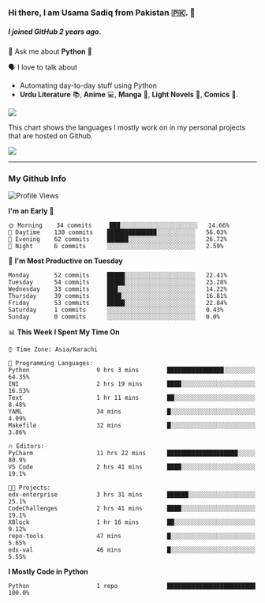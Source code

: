 ### Hi there, I am Usama Sadiq from Pakistan 🇵🇰. 👋
##### I joined GitHub **2** years ago.

💬 Ask me about **Python** 🐍 <!-- , Testing, Docker, Jenkins Automation, -->

🗣 I love to talk about
  - Automating day-to-day stuff using Python
  - **Urdu Literature** 📚, **Anime** 💻, **Manga** 📜, **Light Novels** 📜, **Comics** 📱. 


<img align="center" src="https://github-readme-stats.vercel.app/api?username=UsamaSadiq&custom_title=My Stats&show_icons=true&theme=dark&count_private=true&include_all_commits=true" />

This chart shows the languages I mostly work on in my personal projects that are hosted on Github.

<img align="center" src="https://github-readme-stats.vercel.app/api/top-langs/?username=UsamaSadiq&langs_count=10&layout=compact" />

--- 
### My Github Info
<!--START_SECTION:waka-->
![Profile Views](http://img.shields.io/badge/Profile%20Views-338-blue)

**I'm an Early 🐤** 

```text
🌞 Morning    34 commits     ███░░░░░░░░░░░░░░░░░░░░░░   14.66% 
🌆 Daytime    130 commits    ██████████████░░░░░░░░░░░   56.03% 
🌃 Evening    62 commits     ██████░░░░░░░░░░░░░░░░░░░   26.72% 
🌙 Night      6 commits      ░░░░░░░░░░░░░░░░░░░░░░░░░   2.59%

```
📅 **I'm Most Productive on Tuesday** 

```text
Monday       52 commits     █████░░░░░░░░░░░░░░░░░░░░   22.41% 
Tuesday      54 commits     █████░░░░░░░░░░░░░░░░░░░░   23.28% 
Wednesday    33 commits     ███░░░░░░░░░░░░░░░░░░░░░░   14.22% 
Thursday     39 commits     ████░░░░░░░░░░░░░░░░░░░░░   16.81% 
Friday       53 commits     █████░░░░░░░░░░░░░░░░░░░░   22.84% 
Saturday     1 commits      ░░░░░░░░░░░░░░░░░░░░░░░░░   0.43% 
Sunday       0 commits      ░░░░░░░░░░░░░░░░░░░░░░░░░   0.0%

```


📊 **This Week I Spent My Time On** 

```text
⌚︎ Time Zone: Asia/Karachi

💬 Programming Languages: 
Python                   9 hrs 3 mins        ████████████████░░░░░░░░░   64.35% 
INI                      2 hrs 19 mins       ████░░░░░░░░░░░░░░░░░░░░░   16.53% 
Text                     1 hr 11 mins        ██░░░░░░░░░░░░░░░░░░░░░░░   8.48% 
YAML                     34 mins             █░░░░░░░░░░░░░░░░░░░░░░░░   4.09% 
Makefile                 32 mins             █░░░░░░░░░░░░░░░░░░░░░░░░   3.86%

🔥 Editors: 
PyCharm                  11 hrs 22 mins      ████████████████████░░░░░   80.9% 
VS Code                  2 hrs 41 mins       ████░░░░░░░░░░░░░░░░░░░░░   19.1%

🐱‍💻 Projects: 
edx-enterprise           3 hrs 31 mins       ██████░░░░░░░░░░░░░░░░░░░   25.1% 
CodeChallenges           2 hrs 41 mins       ████░░░░░░░░░░░░░░░░░░░░░   19.1% 
XBlock                   1 hr 16 mins        ██░░░░░░░░░░░░░░░░░░░░░░░   9.12% 
repo-tools               47 mins             █░░░░░░░░░░░░░░░░░░░░░░░░   5.65% 
edx-val                  46 mins             █░░░░░░░░░░░░░░░░░░░░░░░░   5.55%

```

**I Mostly Code in Python** 

```text
Python                   1 repo              █████████████████████████   100.0%

```



<!--END_SECTION:waka-->
<!--
**UsamaSadiq/UsamaSadiq** is a ✨ _special_ ✨ repository because its `README.md` (this file) appears on your GitHub profile.

Here are some ideas to get you started:

- 🔭 I’m currently working on ...
- 🌱 I’m currently learning ...
- 👯 I’m looking to collaborate on ...
- 🤔 I’m looking for help with ...
- 📫 How to reach me: ...
- 😄 Pronouns: ...
- ⚡ Fun fact: ...
-->
